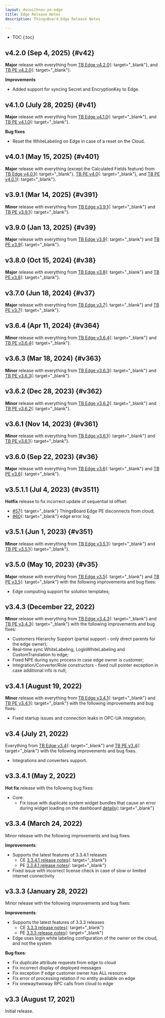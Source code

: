 ```yaml
---
layout: docwithnav-pe-edge
title: Edge Release Notes
description: ThingsBoard Edge Release Notes

---
```


* TOC
{:toc}

## v4.2.0 (Sep 4, 2025) {#v42}

**Major** release with everything from [TB Edge v4.2.0](/docs/edge/releases/#v42){: target="_blank"}, and [TB PE v4.2.0](/docs/pe/reference/releases/#v42){: target="_blank"}.

**Improvements**
* Added support for syncing Secret and EncryptionKey to Edge.

## v4.1.0 (July 28, 2025) {#v41}

**Major** release with everything from [TB Edge v4.1.0](/docs/edge/releases/#v41){: target="_blank"}, and [TB PE v4.1.0](/docs/pe/reference/releases/#v41){: target="_blank"}.

**Bug fixes**
* Reset the WhiteLabeling on Edge in case of a reset on the Cloud.

## v4.0.1 (May 15, 2025) {#v401}

**Major** release with everything (except the Calculated Fields feature) from [TB Edge v4.0.1](/docs/edge/releases/#v401){: target="_blank"}, [TB PE v4.0](/docs/pe/reference/releases/#v40){: target="_blank"}, and [TB PE v4.0.1](/docs/pe/reference/releases/#v401){: target="_blank"}.

## v3.9.1 (Mar 14, 2025) {#v391}

**Minor** release with everything from [TB Edge v3.9.1](/docs/edge/releases/#v391){: target="_blank"} and [TB PE v3.9.1](/docs/pe/reference/releases/#v391){: target="_blank"}.

## v3.9.0 (Jan 13, 2025) {#v39}

**Major** release with everything from [TB Edge v3.9](/docs/edge/releases/#v39){: target="_blank"} and [TB PE v3.9](/docs/pe/reference/releases/#v39){: target="_blank"}.

## v3.8.0 (Oct 15, 2024) {#v38}

**Major** release with everything from [TB Edge v3.8](/docs/edge/releases/#v38){: target="_blank"} and [TB PE v3.8](/docs/pe/reference/releases/#v38){: target="_blank"}.

## v3.7.0 (Jun 18, 2024) {#v37}

**Major** release with everything from [TB Edge v3.7](/docs/edge/releases/#v37){: target="_blank"} and [TB PE v3.7](/docs/pe/reference/releases/#v37){: target="_blank"}.

## v3.6.4 (Apr 11, 2024) {#v364}

**Minor** release with everything from [TB Edge v3.6.4](/docs/edge/releases/#v364){: target="_blank"} and [TB PE v3.6.4](/docs/pe/reference/releases/#v364){: target="_blank"}.
  
## v3.6.3 (Mar 18, 2024) {#v363}

**Minor** release with everything from [TB Edge v3.6.3](/docs/edge/releases/#v363){: target="_blank"} and [TB PE v3.6.3](/docs/pe/reference/releases/#v363){: target="_blank"}.

## v3.6.2 (Dec 28, 2023) {#v362}

**Minor** release with everything from [TB Edge v3.6.2](/docs/edge/releases/#v362){: target="_blank"} and [TB PE v3.6.2](/docs/pe/reference/releases/#v362){: target="_blank"}.

## v3.6.1 (Nov 14, 2023) {#v361}

**Minor** release with everything from [TB Edge v3.6.1](/docs/edge/releases/#v361){: target="_blank"} and [TB PE v3.6.1](/docs/pe/reference/releases/#v361){: target="_blank"}.

## v3.6.0 (Sep 22, 2023) {#v36}

**Major** release with everything from [TB Edge v3.6](/docs/edge/releases/#v36){: target="_blank"} and [TB PE v3.6](/docs/pe/reference/releases/#v36){: target="_blank"}.

## v3.5.1.1 (Jul 4, 2023) {#v3511}

**Hotfix** release to fix incorrect update of sequential id offset:

* [#57](https://github.com/thingsboard/thingsboard-edge/issues/57){: target="_blank"} ThingsBoard Edge PE disconnects from cloud;
* [#60](https://github.com/thingsboard/thingsboard-edge/issues/60){: target="_blank"} edge error log;

## v3.5.1 (Jun 1, 2023) {#v351}

**Minor** release with everything from [TB Edge v3.5.1](/docs/edge/releases/#v351){: target="_blank"} and [TB PE v3.5.1](/docs/pe/reference/releases/#v351){: target="_blank"}.

## v3.5.0 (May 10, 2023) {#v35}

**Major** release with everything from [TB Edge v3.5](/docs/edge/releases/#v35){: target="_blank"} and [TB PE v3.5](/docs/pe/reference/releases/#v35){: target="_blank"} with the following improvements and bug fixes:

* Edge computing support for solution templates;

## v3.4.3 (December 22, 2022)

**Minor** release with everything from [TB Edge v3.4.3](/docs/edge/releases/#v343-december-22-2022){: target="_blank"} and [TB PE v3.4.3](/docs/pe/reference/releases/#v343-december-21-2022){: target="_blank"} with the following improvements and bug fixes:

* Customers Hierarchy Support (partial support - only direct parents for the edge owner);
* Real-time sync WhiteLabeling, LoginWhiteLabeling and CustomTranslation to edge;
* Fixed NPE during sync process in case edge owner is customer;
* Integration/Converter/Role constructors - fixed null pointer exception in case additional info is null;

## v3.4.1 (August 19, 2022)

**Minor** release with everything from [TB Edge v3.4.1](/docs/edge/releases/#v341-august-19-2022){: target="_blank"} and [TB PE v3.4.1](/docs/pe/reference/releases/#v341-august-18-2022){: target="_blank"} with the following improvements and bug fixes:

* Fixed startup issues and connection leaks in OPC-UA integration;

## v3.4 (July 21, 2022)

Everything from [TB Edge v3.4](/docs/edge/releases/#v34-july-21-2022){: target="_blank"} and [TB PE v3.4](/docs/pe/reference/releases/#v34-july-19-2022){: target="_blank"} with the following improvements and bug fixes.

* Integrations and converters support.

## v3.3.4.1 (May 2, 2022)

**Hot fix** release with the following bug fixes:
* Core:
    * Fix issue with duplicate system widget bundles that cause an error during widget loading on the dashboard [details](https://github.com/thingsboard/thingsboard-edge/issues/5){: target="_blank"}

## v3.3.4 (March 24, 2022)

Minor release with the following improvements and bug fixes:

**Improvements**:
* Supports the latest features of 3.3.4.1 releases
   * CE [3.3.4.1 release notes](https://thingsboard.io/docs/reference/releases/#v3341-march-22-2022){: target="_blank"}
   * PE [3.3.4.1 release notes](https://thingsboard.io/docs/pe/reference/releases/#v3341-march-18-2022){: target="_blank"}
* Fixed issue with incorrect license check in case of slow or limited internet connectivity

## v3.3.3 (January 28, 2022)

Minor release with the following improvements and bug fixes:

**Improvements**:
 * Supports the latest features of 3.3.3 releases
   * CE [3.3.3 release notes](https://thingsboard.io/docs/reference/releases/#v333-january-27-2022){: target="_blank"}
   * PE [3.3.3 release notes](https://thingsboard.io/docs/pe/reference/releases/#v333-january-27-2022){: target="_blank"}
 * Edge uses login white labeling configuration of the owner on the cloud, and not the system

**Bug fixes**:
 * Fix duplicate attribute requests from edge to cloud
 * Fix incorrect display of deployed messages
 * Fix exception if edge customer owner has ALL resource
 * Fix error of processing relation if no entity available on edge
 * Fix oneway/twoway RPC calls from cloud to edge

## v3.3 (August 17, 2021)

Initial release.